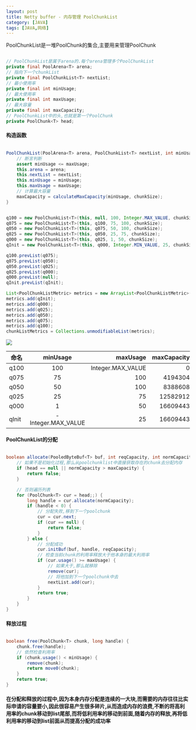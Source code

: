 ```yaml
---
layout: post
title: Netty buffer - 内存管理 PoolChunkList
category: [JAVA]
tags: [JAVA,网络]
---
```


PoolChunkList是一堆PoolChunk的集合,主要用来管理PoolChunk

```JAVA

// PoolChunkList是属于arena的.每个arena管理多个PoolChunkList
private final PoolArena<T> arena;
// 指向下一个chunkList
private final PoolChunkList<T> nextList;
// 最小使用率
private final int minUsage;
// 最大使用率
private final int maxUsage;
// 最大容量
private final int maxCapacity;
// PoolChunkList中的头,也就是第一个PoolChunk
private PoolChunk<T> head;

```

#### 构造函数

```JAVA

PoolChunkList(PoolArena<T> arena, PoolChunkList<T> nextList, int minUsage, int maxUsage, int chunkSize) {
	// 断言判断
    assert minUsage <= maxUsage;
    this.arena = arena;
    this.nextList = nextList;
    this.minUsage = minUsage;
    this.maxUsage = maxUsage;
    // 计算最大容量
    maxCapacity = calculateMaxCapacity(minUsage, chunkSize);
}

```

```JAVA

q100 = new PoolChunkList<T>(this, null, 100, Integer.MAX_VALUE, chunkSize);
q075 = new PoolChunkList<T>(this, q100, 75, 100, chunkSize);
q050 = new PoolChunkList<T>(this, q075, 50, 100, chunkSize);
q025 = new PoolChunkList<T>(this, q050, 25, 75, chunkSize);
q000 = new PoolChunkList<T>(this, q025, 1, 50, chunkSize);
qInit = new PoolChunkList<T>(this, q000, Integer.MIN_VALUE, 25, chunkSize);

q100.prevList(q075);
q075.prevList(q050);
q050.prevList(q025);
q025.prevList(q000);
q000.prevList(null);
qInit.prevList(qInit);

List<PoolChunkListMetric> metrics = new ArrayList<PoolChunkListMetric>(6);
metrics.add(qInit);
metrics.add(q000);
metrics.add(q025);
metrics.add(q050);
metrics.add(q075);
metrics.add(q100);
chunkListMetrics = Collections.unmodifiableList(metrics);

```

![](http://of83v97ri.bkt.gdipper.com/poolchunklistinarena.png)


|   命名       |    minUsage        | maxUsage  |  maxCapacity|
| ------------- |:-------------:| -----:|-----:|
| q100      | 100 | Integer.MAX_VALUE | 0
| q075      | 75      |   100 |  4194304
| q050 | 50     |    100 | 8388608
| q025 | 25      |    75 | 12582912
| q000 | 1      |    50 | 16609443
| qInit | -Integer.MAX_VALUE      |    25 |16609443


#### PoolChunkList的分配

```JAVA

boolean allocate(PooledByteBuf<T> buf, int reqCapacity, int normCapacity) {
	// 如果不是初始化过程,那么从poolchunklist中直接获取存在的chunk去分配内存
    if (head == null || normCapacity > maxCapacity) {                    	
        return false;
    }

    // 否则遍历列表
    for (PoolChunk<T> cur = head;;) {
        long handle = cur.allocate(normCapacity);
        if (handle < 0) {
        	// 分配失败,移到下一个poolchunk
            cur = cur.next;
            if (cur == null) {
                return false;
            }
        } else {
        	// 分配成功
            cur.initBuf(buf, handle, reqCapacity);
            // 检查当前chunk的利用率释放大于他本身的最大利用率
            if (cur.usage() >= maxUsage) {
            	// 如果大于,那么就移除
                remove(cur);
                // 将他加到下一个poolchunk中去
                nextList.add(cur);
            }
            return true;
        }
    }
}

```

#### 释放过程

```JAVA

boolean free(PoolChunk<T> chunk, long handle) {
    chunk.free(handle);
    // 依然检查利用率
    if (chunk.usage() < minUsage) {
        remove(chunk);        
        return move0(chunk);
    }
    return true;
}

```

#### 在分配和释放的过程中,因为本身内存分配是连续的一大块,而需要的内存往往比实际申请的容量要小,因此很容易产生很多碎片,从而造成内存的浪费,不断的将高利用率的chunk移动到list尾部,而将低利用率的移动到前面,随着内存的释放,再将低利用率的移动到list前面从而提高分配的成功率



